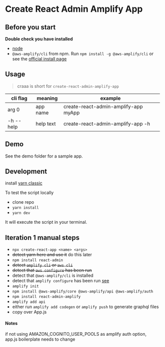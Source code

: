 # Create React Admin Amplify App

## Before you start

**Double check you have installed**

- [node](https://nodejs.org/en/download/)
- `@aws-amplify/cli` from npm. Run `npm install -g @aws-amplify/cli`
  or see the [official install page](https://docs.amplify.aws/cli/start/install)

## Usage

> craaa is short for `create-react-admin-amplify-app`

| cli flag  | meaning   | example                              |
| --------- | --------- | ------------------------------------ |
| arg 0     | app name  | create-react-admin-amplify-app myApp |
| -h --help | help text | create-react-admin-amplify-app -h    |

## Demo

See the demo folder for a sample app.

## Development

install [yarn classic](https://classic.yarnpkg.com/en/docs/install)

To test the script locally

- clone repo
- `yarn install`
- `yarn dev`

It will execute the script in your terminal.

## Iteration 1 manual steps

- `npx create-react-app <name> <args>`
- ~~detect yarn here and use it~~ do this later
- `npm install react-admin`
- ~~detect `amplify cli` or `aws cli`~~
- ~~detect that `aws configure` has been run~~
- detect that `@aws-amplify/cli` is installed
- detect that `amplify configure` has been run [see](https://docs.amplify.aws/cli/start/install#option-1-watch-the-video-guide)
- `amplify init`
- `npm install @aws-amplify/core @aws-amplify/api @aws-amplify/auth`
- `npm install react-admin-amplify`
- `amplify add api`
- either run `amplify add codegen` or `amplify push` to generate graphql files
- copy over App.js

#### Notes

if not using AMAZON_COGNITO_USER_POOLS as amplify auth option, app.js boilerplate needs to change
